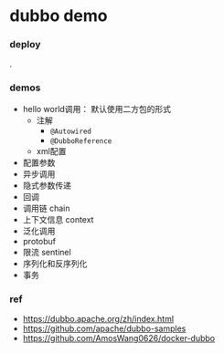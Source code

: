 # dubbo demo

### deploy

.

### demos

* hello world调用： 默认使用二方包的形式
    * 注解
      * `@Autowired`
      * `@DubboReference`
    * xml配置
* 配置参数
* 异步调用
* 隐式参数传递
* 回调
* 调用链 chain
* 上下文信息 context
* 泛化调用
* protobuf
* 限流 sentinel
* 序列化和反序列化
* 事务

### ref

* https://dubbo.apache.org/zh/index.html
* https://github.com/apache/dubbo-samples
* https://github.com/AmosWang0626/docker-dubbo
